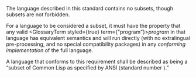  



The language described in this standard contains no subsets, though subsets are not forbidden. 



For a language to be considered a subset, it must have the property that any valid <GlossaryTerm styled={true} term={"program"}><i>program</i></GlossaryTerm> in that language has equivalent semantics and will run directly (with no extralingual pre-processing, and no special compatibility packages) in any *conforming implementation* of the full language. 



A language that conforms to this requirement shall be described as being a “subset of Common Lisp as specified by ANSI ⟨standard number ⟩.” 











